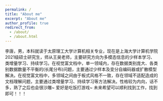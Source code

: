 ```yaml
---
permalink: /
title: "About me"
excerpt: "About me"
author_profile: true
redirect_from: 
  - /about/
  - /about.html
---
```


李唐，男，本科就读于太原理工大学计算机相关专业，现在是上海大学计算机学院2021级硕士研究生，师从王昊老师，主要研究方向为多模态信息的少样本学习、类增量学习、持续学习。在视觉富文档中，单一领域内，存在数据类别庞大、各类别数据数量不平衡的(长尾分布)问题，主要通过少样本及变分自编码器或扩散模型解决。在视觉富文档中，多领域之间由于板式风格不一致，存在领域不适配造成的文档理解问题，主要通过类增量学习、持续学习等方法解决。性格较为内向，话不多，熟了之后也会很沙雕~ 爱好是吃饭打游戏~ 未来希望可以顺利找到工作，找到即可！！！


